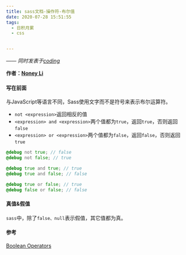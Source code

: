 ```yaml
---
title: sass文档-操作符-布尔值
date: 2020-07-28 15:51:55
tags:
  - 日积月累
  - css


---
```


[Noney Li]: https://github.com/noney/ "noneyli"

*—— 同时发表于[coding](http://0kv30q.coding-pages.com/)*

__作者：[Noney Li]__

#### 写在前面

与JavaScript等语言不同，Sass使用文字而不是符号来表示布尔运算符。

- `not <expression>`返回相反的值
- `<expression> and <expression>`两个值都为`true`，返回`true`，否则返回`false`
- `<expression> or <expression>`两个值都为`false`，返回`false`，否则返回`true`

```scss
@debug not true; // false
@debug not false; // true

@debug true and true; // true
@debug true and false; // false

@debug true or false; // true
@debug false or false; // false
```

#### 真值&假值

`sass`中，除了`false、null`表示假值，其它值都为真。

#### 参考

[Boolean Operators](https://sass-lang.com/documentation/operators/boolean)